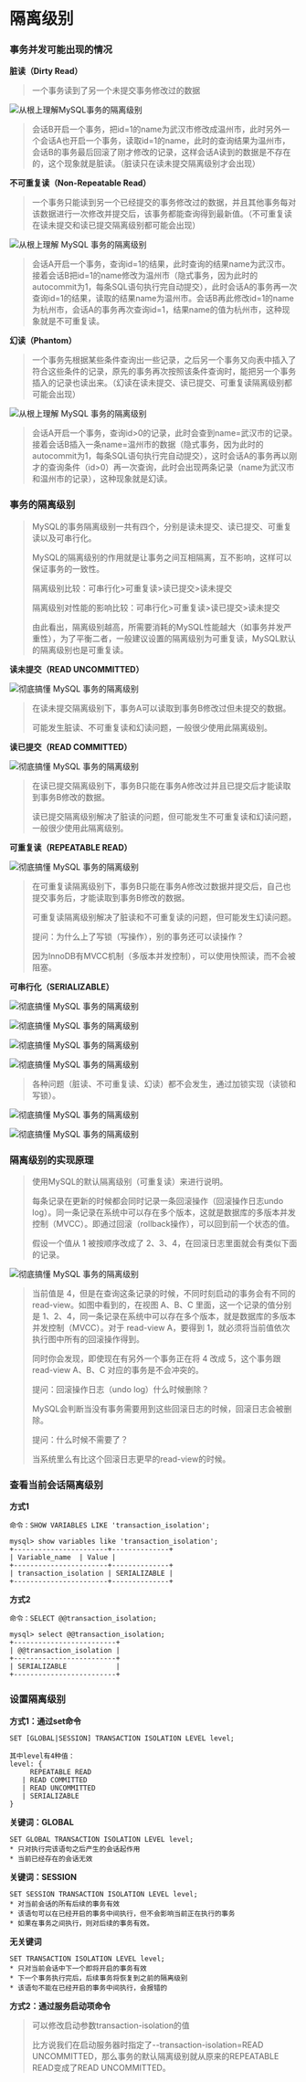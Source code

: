# 隔离级别

### 事务并发可能出现的情况

**脏读（Dirty Read）**

> 一个事务读到了另一个未提交事务修改过的数据

![&#x4ECE;&#x6839;&#x4E0A;&#x7406;&#x89E3;MySQL&#x4E8B;&#x52A1;&#x7684;&#x9694;&#x79BB;&#x7EA7;&#x522B;](https://cdn.learnku.com/uploads/images/202002/04/32495/Wcv8DTijTL.png!large)

> 会话B开启一个事务，把id=1的name为武汉市修改成温州市，此时另外一个会话A也开启一个事务，读取id=1的name，此时的查询结果为温州市，会话B的事务最后回滚了刚才修改的记录，这样会话A读到的数据是不存在的，这个现象就是脏读。（脏读只在读未提交隔离级别才会出现）

**不可重复读（Non-Repeatable Read）**

> 一个事务只能读到另一个已经提交的事务修改过的数据，并且其他事务每对该数据进行一次修改并提交后，该事务都能查询得到最新值。（不可重复读在读未提交和读已提交隔离级别都可能会出现）

![&#x4ECE;&#x6839;&#x4E0A;&#x7406;&#x89E3; MySQL &#x4E8B;&#x52A1;&#x7684;&#x9694;&#x79BB;&#x7EA7;&#x522B;](https://cdn.learnku.com/uploads/images/202002/05/32495/YdNemia6wc.png!large)

> 会话A开启一个事务，查询id=1的结果，此时查询的结果name为武汉市。接着会话B把id=1的name修改为温州市（隐式事务，因为此时的autocommit为1，每条SQL语句执行完自动提交），此时会话A的事务再一次查询id=1的结果，读取的结果name为温州市。会话B再此修改id=1的name为杭州市，会话A的事务再次查询id=1，结果name的值为杭州市，这种现象就是不可重复读。

**幻读（Phantom）**

> 一个事务先根据某些条件查询出一些记录，之后另一个事务又向表中插入了符合这些条件的记录，原先的事务再次按照该条件查询时，能把另一个事务插入的记录也读出来。（幻读在读未提交、读已提交、可重复读隔离级别都可能会出现）

![&#x4ECE;&#x6839;&#x4E0A;&#x7406;&#x89E3; MySQL &#x4E8B;&#x52A1;&#x7684;&#x9694;&#x79BB;&#x7EA7;&#x522B;](https://cdn.learnku.com/uploads/images/202002/04/32495/0sCtxw1Jno.png!large)

> 会话A开启一个事务，查询id&gt;0的记录，此时会查到name=武汉市的记录。接着会话B插入一条name=温州市的数据（隐式事务，因为此时的autocommit为1，每条SQL语句执行完自动提交），这时会话A的事务再以刚才的查询条件（id&gt;0）再一次查询，此时会出现两条记录（name为武汉市和温州市的记录），这种现象就是幻读。

### 事务的隔离级别

> MySQL的事务隔离级别一共有四个，分别是读未提交、读已提交、可重复读以及可串行化。
>
> MySQL的隔离级别的作用就是让事务之间互相隔离，互不影响，这样可以保证事务的一致性。
>
> 隔离级别比较：可串行化&gt;可重复读&gt;读已提交&gt;读未提交
>
> 隔离级别对性能的影响比较：可串行化&gt;可重复读&gt;读已提交&gt;读未提交
>
> 由此看出，隔离级别越高，所需要消耗的MySQL性能越大（如事务并发严重性），为了平衡二者，一般建议设置的隔离级别为可重复读，MySQL默认的隔离级别也是可重复读。

**读未提交（READ UNCOMMITTED）**

![&#x5F7B;&#x5E95;&#x641E;&#x61C2; MySQL &#x4E8B;&#x52A1;&#x7684;&#x9694;&#x79BB;&#x7EA7;&#x522B;](https://cdn.learnku.com/uploads/images/202002/05/32495/iL6jfZxiHJ.png!large)

> 在读未提交隔离级别下，事务A可以读取到事务B修改过但未提交的数据。
>
> 可能发生脏读、不可重复读和幻读问题，一般很少使用此隔离级别。

**读已提交（READ COMMITTED）**

![&#x5F7B;&#x5E95;&#x641E;&#x61C2; MySQL &#x4E8B;&#x52A1;&#x7684;&#x9694;&#x79BB;&#x7EA7;&#x522B;](https://cdn.learnku.com/uploads/images/202002/05/32495/BsMcuysaIB.png!large)

> 在读已提交隔离级别下，事务B只能在事务A修改过并且已提交后才能读取到事务B修改的数据。
>
> 读已提交隔离级别解决了脏读的问题，但可能发生不可重复读和幻读问题，一般很少使用此隔离级别。

**可重复读（REPEATABLE READ）**

![&#x5F7B;&#x5E95;&#x641E;&#x61C2; MySQL &#x4E8B;&#x52A1;&#x7684;&#x9694;&#x79BB;&#x7EA7;&#x522B;](https://cdn.learnku.com/uploads/images/202002/05/32495/yjRtVOpMBZ.png!large)

> 在可重复读隔离级别下，事务B只能在事务A修改过数据并提交后，自己也提交事务后，才能读取到事务B修改的数据。
>
> 可重复读隔离级别解决了脏读和不可重复读的问题，但可能发生幻读问题。
>
> 提问：为什么上了写锁（写操作），别的事务还可以读操作？
>
> 因为InnoDB有MVCC机制（多版本并发控制），可以使用快照读，而不会被阻塞。

**可串行化（SERIALIZABLE）**

![&#x5F7B;&#x5E95;&#x641E;&#x61C2; MySQL &#x4E8B;&#x52A1;&#x7684;&#x9694;&#x79BB;&#x7EA7;&#x522B;](https://cdn.learnku.com/uploads/images/202002/05/32495/S0Y1nk8yv6.png!large)

![&#x5F7B;&#x5E95;&#x641E;&#x61C2; MySQL &#x4E8B;&#x52A1;&#x7684;&#x9694;&#x79BB;&#x7EA7;&#x522B;](https://cdn.learnku.com/uploads/images/202002/05/32495/LIfaeTxwPL.png!large)

![&#x5F7B;&#x5E95;&#x641E;&#x61C2; MySQL &#x4E8B;&#x52A1;&#x7684;&#x9694;&#x79BB;&#x7EA7;&#x522B;](https://cdn.learnku.com/uploads/images/202002/05/32495/q4vVuHzqO0.png!large)

![&#x5F7B;&#x5E95;&#x641E;&#x61C2; MySQL &#x4E8B;&#x52A1;&#x7684;&#x9694;&#x79BB;&#x7EA7;&#x522B;](https://cdn.learnku.com/uploads/images/202002/05/32495/l1BwLlDlYp.png!large)

> 各种问题（脏读、不可重复读、幻读）都不会发生，通过加锁实现（读锁和写锁）。

![&#x5F7B;&#x5E95;&#x641E;&#x61C2; MySQL &#x4E8B;&#x52A1;&#x7684;&#x9694;&#x79BB;&#x7EA7;&#x522B;](https://cdn.learnku.com/uploads/images/202002/05/32495/9Lpt4gaGNi.png!large)

![&#x5F7B;&#x5E95;&#x641E;&#x61C2; MySQL &#x4E8B;&#x52A1;&#x7684;&#x9694;&#x79BB;&#x7EA7;&#x522B;](https://cdn.learnku.com/uploads/images/202002/05/32495/2yNLgxMBp9.png!large)

### 隔离级别的实现原理

> 使用MySQL的默认隔离级别（可重复读）来进行说明。
>
> 每条记录在更新的时候都会同时记录一条回滚操作（回滚操作日志undo log）。同一条记录在系统中可以存在多个版本，这就是数据库的多版本并发控制（MVCC）。即通过回滚（rollback操作），可以回到前一个状态的值。
>
> 假设一个值从 1 被按顺序改成了 2、3、4，在回滚日志里面就会有类似下面的记录。

![&#x5F7B;&#x5E95;&#x641E;&#x61C2; MySQL &#x4E8B;&#x52A1;&#x7684;&#x9694;&#x79BB;&#x7EA7;&#x522B;](https://cdn.learnku.com/uploads/images/202002/05/32495/mfZfSEBBSn.png!large)

> 当前值是 4，但是在查询这条记录的时候，不同时刻启动的事务会有不同的 read-view。如图中看到的，在视图 A、B、C 里面，这一个记录的值分别是 1、2、4，同一条记录在系统中可以存在多个版本，就是数据库的多版本并发控制（MVCC）。对于 read-view A，要得到 1，就必须将当前值依次执行图中所有的回滚操作得到。
>
> 同时你会发现，即使现在有另外一个事务正在将 4 改成 5，这个事务跟 read-view A、B、C 对应的事务是不会冲突的。
>
> 提问：回滚操作日志（undo log）什么时候删除？
>
> MySQL会判断当没有事务需要用到这些回滚日志的时候，回滚日志会被删除。
>
> 提问：什么时候不需要了？
>
> 当系统里么有比这个回滚日志更早的read-view的时候。

### 查看当前会话隔离级别

**方式1**

```text
命令：SHOW VARIABLES LIKE 'transaction_isolation';

mysql> show variables like 'transaction_isolation';
+-----------------------+--------------+
| Variable_name  | Value |
+-----------------------+--------------+
| transaction_isolation | SERIALIZABLE |
+-----------------------+--------------+
```

**方式2**

```text
命令：SELECT @@transaction_isolation;

mysql> select @@transaction_isolation;
+-------------------------+
| @@transaction_isolation |
+-------------------------+
| SERIALIZABLE            |
+-------------------------+
```

### 设置隔离级别

**方式1：通过set命令**

```text
SET [GLOBAL|SESSION] TRANSACTION ISOLATION LEVEL level;
```

```text
其中level有4种值：
level: {
     REPEATABLE READ
   | READ COMMITTED
   | READ UNCOMMITTED
   | SERIALIZABLE
}
```

**关键词：GLOBAL**

```text
SET GLOBAL TRANSACTION ISOLATION LEVEL level;
* 只对执行完该语句之后产生的会话起作用
* 当前已经存在的会话无效
```

**关键词：SESSION**

```text
SET SESSION TRANSACTION ISOLATION LEVEL level;
* 对当前会话的所有后续的事务有效
* 该语句可以在已经开启的事务中间执行，但不会影响当前正在执行的事务
* 如果在事务之间执行，则对后续的事务有效。
```

**无关键词**

```text
SET TRANSACTION ISOLATION LEVEL level;
* 只对当前会话中下一个即将开启的事务有效
* 下一个事务执行完后，后续事务将恢复到之前的隔离级别
* 该语句不能在已经开启的事务中间执行，会报错的
```

**方式2：通过服务启动项命令**

> 可以修改启动参数transaction-isolation的值
>
> 比方说我们在启动服务器时指定了--transaction-isolation=READ UNCOMMITTED，那么事务的默认隔离级别就从原来的REPEATABLE READ变成了READ UNCOMMITTED。

